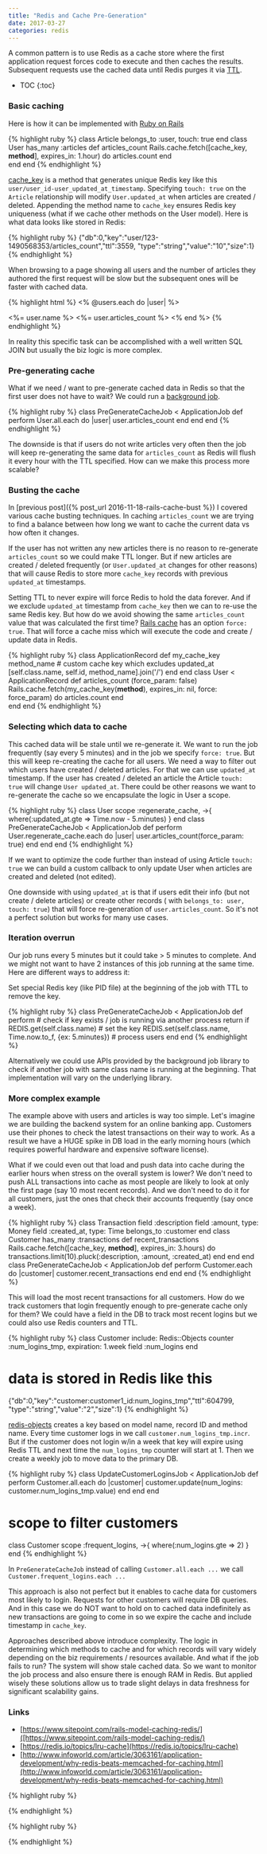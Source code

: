 ```yaml
---
title: "Redis and Cache Pre-Generation"
date: 2017-03-27
categories: redis
---
```


A common pattern is to use Redis as a cache store where the first application request forces code to execute and then caches the results.  Subsequent requests use the cached data until Redis purges it via [TTL](https://redis.io/commands/ttl).  

* TOC
{:toc}

### Basic caching

Here is how it can be implemented with [Ruby on Rails](http://guides.rubyonrails.org/caching_with_rails.html)

{% highlight ruby %}
class Article
  belongs_to :user, touch: true
end
class User
  has_many :articles
  def articles_count
    Rails.cache.fetch([cache_key, __method__], expires_in: 1.hour) do
      articles.count
    end    
  end
end
{% endhighlight %}

[cache_key](http://apidock.com/rails/ActiveRecord/Integration/cache_key) is a method that generates unique Redis key like this `user/user_id-user_updated_at_timestamp`.  Specifying `touch: true` on the `Article` relationship will modify `User.updated_at` when articles are created / deleted.  Appending the method name to `cache_key` ensures Redis key uniqueness (what if we cache other methods on the User model).  Here is what data looks like stored in Redis:

{% highlight ruby %}
{"db":0,"key":"user/123-1490568353/articles_count","ttl":3559,
  "type":"string","value":"10","size":1}
{% endhighlight %}

When browsing to a page showing all users and the number of articles they authored the first request will be slow but the subsequent ones will be faster with cached data.  

{% highlight html %}
<% @users.each do |user| %>
  <tr>
    <td><%= user.name %></td>
    <td><%= user.articles_count %></td>
  </tr>
<% end %>
{% endhighlight %}

In reality this specific task can be accomplished with a well written SQL JOIN but usually the biz logic is more complex.

### Pre-generating cache

What if we need / want to pre-generate cached data in Redis so that the first user does not have to wait?  We could run a [background job](http://guides.rubyonrails.org/active_job_basics.html).

{% highlight ruby %}
class PreGenerateCacheJob < ApplicationJob
  def perform
    User.all.each do |user|
      user.articles_count
    end
  end
end
{% endhighlight %}

The downside is that if users do not write articles very often then the job will keep re-generating the same data for `articles_count` as Redis will flush it every hour with the TTL specified.  How can we make this process more scalable?

### Busting the cache

In [previous post]({% post_url 2016-11-18-rails-cache-bust %}) I covered various cache busting techniques.  In caching `articles_count` we are trying to find a balance between how long we want to cache the current data vs how often it changes.  

If the user has not written any new articles there is no reason to re-generate `articles_count` so we could make TTL longer.  But if new articles are created / deleted frequently (or `User.updated_at` changes for other reasons) that will cause Redis to store more `cache_key` records with previous `updated_at` timestamps.

Setting TTL to never expire will force Redis to hold the data forever.  And if we exclude `updated_at` timestamp from `cache_key` then we can to re-use the same Redis key.  But how do we avoid showing the same `articles_count` value that was calculated the first time?  [Rails cache](http://api.rubyonrails.org/classes/ActiveSupport/Cache/Store.html) has an option `force: true`.  That will force a cache miss which will execute the code and create / update data in Redis.  

{% highlight ruby %}
class ApplicationRecord
  def my_cache_key method_name
    # custom cache key which excludes updated_at
    [self.class.name, self.id, method_name].join('/')
  end
end
class User < ApplicationRecord
  def articles_count (force_param: false)
    Rails.cache.fetch(my_cache_key(__method__), expires_in: nil, force: force_param) do
      articles.count
    end    
  end
end
{% endhighlight %}

### Selecting which data to cache

This cached data will be stale until we re-generate it.  We want to run the job frequently (say every 5 minutes) and in the job we specify `force: true`.  But this will keep re-creating the cache for all users.  We need a way to filter out which users have created / deleted articles.  For that we can use `updated_at` timestamp.  If the user has created / deleted an article the Article `touch: true` will change `User updated_at`.  There could be other reasons we want to re-generate the cache so we encapsulate the logic in User a scope.

{% highlight ruby %}
class User
  scope :regenerate_cache,  ->{ where(:updated_at.gte => Time.now - 5.minutes) }
end
class PreGenerateCacheJob < ApplicationJob
  def perform
    User.regenerate_cache.each do |user|
      user.articles_count(force_param: true)
    end
  end
end
{% endhighlight %}

If we want to optimize the code further than instead of using Article `touch: true` we can build a custom callback to only update User when articles are created and deleted (not edited).  

One downside with using `updated_at` is that if users edit their info (but not create / delete articles) or create other records ( with `belongs_to: user, touch: true`) that will force re-generation of `user.articles_count`.  So it's not a perfect solution but works for many use cases.  

### Iteration overrun

Our job runs every 5 minutes but it could take > 5 minutes to complete.  And we might not want to have 2 instances of this job running at the same time.  Here are different ways to address it:

Set special Redis key (like PID file) at the beginning of the job with TTL to remove the key.  

{% highlight ruby %}
class PreGenerateCacheJob < ApplicationJob
  def perform
    # check if key exists / job is running via another process
    return if REDIS.get(self.class.name)
    # set the key
    REDIS.set(self.class.name, Time.now.to_f, {ex: 5.minutes})
    # process users
  end
end
{% endhighlight %}

Alternatively we could use APIs provided by the background job library to check if another job with same class name is running at the beginning.  That implementation will vary on the underlying library.

### More complex example

The example above with users and articles is way too simple.  Let's imagine we are building the backend system for an online banking app.  Customers use their phones to check the latest transactions on their way to work.  As a result we have a HUGE spike in DB load in the early morning hours (which requires powerful hardware and expensive software license).

What if we could even out that load and push data into cache during the earlier hours when stress on the overall system is lower?  We don't need to push ALL transactions into cache as most people are likely to look at only the first page (say 10 most recent records).  And we don't need to do it for all customers, just the ones that check their accounts frequently (say once a week).  

{% highlight ruby %}
class Transaction
  field :description
  field :amount, type: Money
  field :created_at, type: Time
  belongs_to :customer
end
class Customer
  has_many :transactions
  def recent_transactions
    Rails.cache.fetch([cache_key, __method__], expires_in: 3.hours) do
      transactions.limit(10).pluck(:description, :amount, :created_at)
    end
  end
end
class PreGenerateCacheJob < ApplicationJob
  def perform
    Customer.each do |customer|
      customer.recent_transactions
    end
  end
end
{% endhighlight %}

This will load the most recent transactions for all customers.  How do we track customers that login frequently enough to pre-generate cache only for them?  We could have a field in the DB to track most recent logins but we could also use Redis counters and TTL.  

{% highlight ruby %}
class Customer
  include: Redis::Objects
  counter :num_logins_tmp, expiration: 1.week
  field :num_logins
end
# data is stored in Redis like this
{"db":0,"key":"customer:customer1_id:num_logins_tmp","ttl":604799,
  "type":"string","value":"2","size":1}
{% endhighlight %}

[redis-objects](https://github.com/nateware/redis-objects) creates a key based on model name, record ID and method name.  Every time customer logs in we call `customer.num_logins_tmp.incr`.  But if the customer does not login w/in a week that key will expire using Redis TTL and next time the `num_logins_tmp` counter will start at 1.  Then we create a weekly job to move data to the primary DB.  

{% highlight ruby %}
class UpdateCustomerLoginsJob < ApplicationJob
  def perform
    Customer.all.each do |customer|
      customer.update(num_logins: customer.num_logins_tmp.value)
    end
  end
end
# scope to filter customers
class Customer
  scope :frequent_logins,  ->{ where(:num_logins.gte => 2) }
end
{% endhighlight %}

In `PreGenerateCacheJob` instead of calling `Customer.all.each ...` we call `Customer.frequent_logins.each ...`

This approach is also not perfect but it enables to cache data for customers most likely to login.  Requests for other customers will require DB queries.  And in this case we do NOT want to hold on to cached data indefinitely as new transactions are going to come in so we expire the cache and include timestamp in `cache_key`.

Approaches described above introduce complexity.  The logic in determining which methods to cache and for which records will vary widely depending on the biz requirements / resources available.  And what if the job fails to run?  The system will show stale cached data.  So we want to monitor the job process and also ensure there is enough RAM in Redis.  But applied wisely these solutions allow us to trade slight delays in data freshness for significant scalability gains.  

### Links

* [https://www.sitepoint.com/rails-model-caching-redis/]([https://www.sitepoint.com/rails-model-caching-redis/)
* [https://redis.io/topics/lru-cache](https://redis.io/topics/lru-cache)
* [http://www.infoworld.com/article/3063161/application-development/why-redis-beats-memcached-for-caching.html](http://www.infoworld.com/article/3063161/application-development/why-redis-beats-memcached-for-caching.html)


{% highlight ruby %}

{% endhighlight %}


{% highlight ruby %}

{% endhighlight %}
